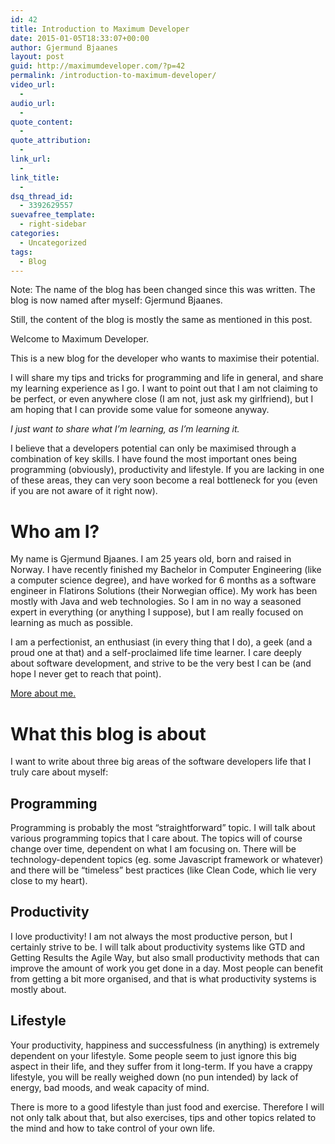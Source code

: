 ```yaml
---
id: 42
title: Introduction to Maximum Developer
date: 2015-01-05T18:33:07+00:00
author: Gjermund Bjaanes
layout: post
guid: http://maximumdeveloper.com/?p=42
permalink: /introduction-to-maximum-developer/
video_url:
  - 
audio_url:
  - 
quote_content:
  - 
quote_attribution:
  - 
link_url:
  - 
link_title:
  - 
dsq_thread_id:
  - 3392629557
suevafree_template:
  - right-sidebar
categories:
  - Uncategorized
tags:
  - Blog
---
```

Note: The name of the blog has been changed since this was written. The blog is now named after myself: Gjermund Bjaanes.

Still, the content of the blog is mostly the same as mentioned in this post.

<!--more-->
Welcome to Maximum Developer.

This is a new blog for the developer who wants to maximise their potential. 

I will share my tips and tricks for programming and life in general, and share my learning experience as I go. I want to point out that I am not claiming to be perfect, or even anywhere close (I am not, just ask my girlfriend), but I am hoping that I can provide some value for someone anyway.

_I just want to share what I&#8217;m learning, as I&#8217;m learning it._

I believe that a developers potential can only be maximised through a combination of key skills. I have found the most important ones being programming (obviously), productivity and lifestyle. If you are lacking in one of these areas, they can very soon become a real bottleneck for you (even if you are not aware of it right now).

# 

# Who am I?

My name is Gjermund Bjaanes. I am 25 years old, born and raised in Norway. I have recently finished my Bachelor in Computer Engineering (like a computer science degree), and have worked for 6 months as a software engineer in Flatirons Solutions (their Norwegian office). My work has been mostly with Java and web technologies. So I am in no way a seasoned expert in everything (or anything I suppose), but I am really focused on learning as much as possible.

I am a perfectionist, an enthusiast (in every thing that I do), a geek (and a proud one at that) and a self-proclaimed life time learner. I care deeply about software development, and strive to be the very best I can be (and hope I never get to reach that point).

[More about me.](http://maximumdeveloper.com/about-me/ "About Me")

# 

# What this blog is about

I want to write about three big areas of the software developers life that I truly care about myself:

## Programming

Programming is probably the most “straightforward&#8221; topic. I will talk about various programming topics that I care about. The topics will of course change over time, dependent on what I am focusing on. There will be technology-dependent topics (eg. some Javascript framework or whatever) and there will be “timeless” best practices (like Clean Code, which lie very close to my heart).

## Productivity

I love productivity! I am not always the most productive person, but I certainly strive to be. I will talk about productivity systems like GTD and Getting Results the Agile Way, but also small productivity methods that can improve the amount of work you get done in a day. Most people can benefit from getting a bit more organised, and that is what productivity systems is mostly about.

## Lifestyle

Your productivity, happiness and successfulness (in anything) is extremely dependent on your lifestyle. Some people seem to just ignore this big aspect in their life, and they suffer from it long-term. If you have a crappy lifestyle, you will be really weighed down (no pun intended) by lack of energy, bad moods, and weak capacity of mind.

There is more to a good lifestyle than just food and exercise. Therefore I will not only talk about that, but also exercises, tips and other topics related to the mind and how to take control of your own life.

<div class="addtoany_share_save_container addtoany_content_bottom">
  <div class="a2a_kit a2a_kit_size_32 addtoany_list a2a_target" id="wpa2a_3">
    <a class="a2a_button_facebook" href="http://www.addtoany.com/add_to/facebook?linkurl=http%3A%2F%2Fgjermundbjaanes.com%2Fintroduction-to-maximum-developer%2F&linkname=Introduction%20to%20Maximum%20Developer" title="Facebook" rel="nofollow" target="_blank"></a><a class="a2a_button_twitter" href="http://www.addtoany.com/add_to/twitter?linkurl=http%3A%2F%2Fgjermundbjaanes.com%2Fintroduction-to-maximum-developer%2F&linkname=Introduction%20to%20Maximum%20Developer" title="Twitter" rel="nofollow" target="_blank"></a><a class="a2a_button_google_plus" href="http://www.addtoany.com/add_to/google_plus?linkurl=http%3A%2F%2Fgjermundbjaanes.com%2Fintroduction-to-maximum-developer%2F&linkname=Introduction%20to%20Maximum%20Developer" title="Google+" rel="nofollow" target="_blank"></a><a class="a2a_dd addtoany_share_save" href="https://www.addtoany.com/share"></a>
  </div>
</div>